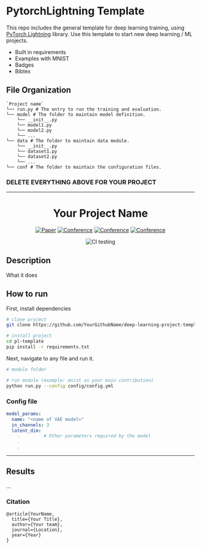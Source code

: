 # PytorchLightning Template
This repo includes the general template for deep learning training, using [PyTorch Lightning](https://github.com/PytorchLightning/pytorch-lightning) library. Use this template to start new deep learning / ML projects.

- Built in requirements
- Examples with MNIST
- Badges
- Bibtex

## File Organization
```
`Project name`
└── run.py # The entry to run the training and evaluation.
└── model # The folder to maintain model definition.
    └── __init__.py
    └── model1.py
    └── model2.py
    └── ...
└── data # The folder to maintain data module.
    └── __init__.py
    └── dataset1.py
    └── dataset2.py
    └── ...
└── conf # The folder to maintain the configuration files.

``` 

### DELETE EVERYTHING ABOVE FOR YOUR PROJECT  
 
---

<div align="center">    
 
# Your Project Name     

[![Paper](http://img.shields.io/badge/paper-arxiv.1001.2234-B31B1B.svg)](https://www.nature.com/articles/nature14539)
[![Conference](http://img.shields.io/badge/NeurIPS-2019-4b44ce.svg)](https://papers.nips.cc/book/advances-in-neural-information-processing-systems-31-2018)
[![Conference](http://img.shields.io/badge/ICLR-2019-4b44ce.svg)](https://papers.nips.cc/book/advances-in-neural-information-processing-systems-31-2018)
[![Conference](http://img.shields.io/badge/AnyConference-year-4b44ce.svg)](https://papers.nips.cc/book/advances-in-neural-information-processing-systems-31-2018)  
<!--
ARXIV     
[![Paper](http://img.shields.io/badge/arxiv-math.co:1480.1111-B31B1B.svg)](https://www.nature.com/articles/nature14539)
-->
![CI testing](https://github.com/PyTorchLightning/deep-learning-project-template/workflows/CI%20testing/badge.svg?branch=master&event=push)


<!--  
Conference   
-->   
</div>
 
## Description   
What it does   

## How to run   
First, install dependencies   
```bash
# clone project   
git clone https://github.com/YourGithubName/deep-learning-project-template

# install project   
cd pl-template
pip install -r requirements.txt
 ```   
 Next, navigate to any file and run it.   
 ```bash
# module folder

# run module (example: mnist as your main contribution)   
python run.py --config config/config.yml
```
### Config file
```yaml
model_params:
  name: "<name of VAE model>"
  in_channels: 3
  latent_dim: 
    .         # Other parameters required by the model
    .
    .

```

----
## Results

...
<!-- ## Imports
This project is setup as a package which means you can now easily import any file into any other file like so:
```python
from project.datasets.mnist import mnist
from project.lit_classifier_main import LitClassifier
from pytorch_lightning import Trainer

# model
model = LitClassifier()

# data
train, val, test = mnist()

# train
trainer = Trainer()
trainer.fit(model, train, val)

# test using the best model!
trainer.test(test_dataloaders=test)
``` -->

### Citation   
```
@article{YourName,
  title={Your Title},
  author={Your team},
  journal={Location},
  year={Year}
}
```   
